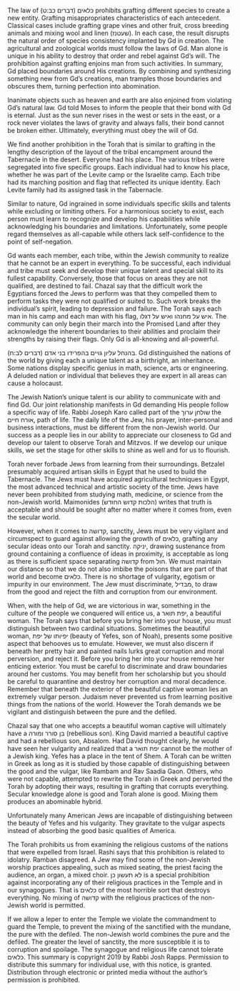 The law of כלאים (דברים כב:ט) prohibits grafting different species to create a new entity. Grafting misappropriates characteristics of each antecedent. Classical cases include grafting grape vines and other fruit, cross breeding animals and mixing wool and linen (שעטנז). In each case, the result disrupts the natural order of species consistency implanted by Gd in creation. The agricultural and zoological worlds must follow the laws of Gd. Man alone is unique in his ability to destroy that order and rebel against Gd’s will. The prohibition against grafting enjoins man from such activities. In summary, Gd placed boundaries around His creations. By combining and synthesizing something new from Gd’s creations, man tramples those boundaries and obscures them, turning perfection into abomination.

Inanimate objects such as heaven and earth are also enjoined from violating Gd’s natural law. Gd told Moses to inform the people that their bond with Gd is eternal. Just as the sun never rises in the west or sets in the east, or a rock never violates the laws of gravity and always falls, their bond cannot be broken either. Ultimately, everything must obey the will of Gd.

We find another prohibition in the Torah that is similar to grafting in the lengthy description of the layout of the tribal encampment around the Tabernacle in the desert. Everyone had his place. The various tribes were segregated into five specific groups. Each individual had to know his place, whether he was part of the Levite camp or the Israelite camp. Each tribe had its marching position and flag that reflected its unique identity. Each Levite family had its assigned task in the Tabernacle. 

Similar to nature, Gd ingrained in some individuals specific skills and talents while excluding or limiting others. For a harmonious society to exist, each person must learn to recognize and develop his capabilities while acknowledging his boundaries and limitations. Unfortunately, some people regard themselves as all-capable while others lack self-confidence to the point of self-negation.

Gd wants each member, each tribe, within the Jewish community to realize that he cannot be an expert in everything. To be successful, each individual and tribe must seek and develop their unique talent and special skill to its fullest capability. Conversely, those that focus on areas they are not qualified, are destined to fail. Chazal say that the difficult work the Egyptians forced the Jews to perform was that they compelled them to perform tasks they were not qualified or suited to. Such work breaks the individual’s spirit, leading to depression and failure. The Torah says each man in his camp and each man with his flag, איש על מחנהו ואיש על דגלו. The community can only begin their march into the Promised Land after they acknowledge the inherent boundaries to their abilities and proclaim their strengths by raising their flags. Only Gd is all-knowing and all-powerful. 

בהנחל עליון גויים בהפרידו בני אדם (דברים לב:ח).  Gd distinguished the nations of the world by giving each a unique talent as a birthright, an inheritance. Some nations display specific genius in math, science, arts or engineering. A deluded nation or individual that believes they are expert in all areas can cause a holocaust.

The Jewish Nation’s unique talent is our ability to communicate with and find Gd. Our joint relationship manifests in Gd demanding His people follow a specific way of life. Rabbi Joseph Karo called part of the שולחן ערוך the אורח חיים, path of life. The daily life of the Jew, his prayer, inter-personal and business interactions, must be different from the non-Jewish world. Our success as a people lies in our ability to appreciate our closeness to Gd and develop our talent to observe Torah and Mitzvos. If we develop our unique skills, we set the stage for other skills to shine as well and for us to flourish.

Torah never forbade Jews from learning from their surroundings. Betzalel presumably acquired artisan skills in Egypt that he used to build the Tabernacle. The Jews must have acquired agricultural techniques in Egypt, the most advanced technical and artistic society of the time. Jews have never been prohibited from studying math, medicine, or science from the non-Jewish world. Maimonides (הלכות קדוש החודש) writes that truth is acceptable and should be sought after no matter where it comes from, even the secular world.

However, when it comes to קדושה, sanctity, Jews must be very vigilant and circumspect to guard against allowing the growth of כלאים, grafting any secular ideas onto our Torah and sanctity. יניקה, drawing sustenance from ground containing a confluence of ideas in proximity, is acceptable as long as there is sufficient space separating קדושה from חול. We must maintain our distance so that we do not also imbibe the poisons that are part of that world and become כלאים. There is no shortage of vulgarity, egotism or impurity in our environment. The Jew must discriminate, מבדיל, to draw from the good and reject the filth and corruption from our environment. 

When, with the help of Gd, we are victorious in war, something in the culture of the people we conquered will entice us, a יפת תואר, a beautiful woman. The Torah says that before you bring her into your house, you must distinguish between two cardinal situations. Sometimes the beautiful woman, יפיותו של יפת (beauty of Yefes, son of Noah), presents some positive aspect that behooves us to emulate. However, we must also discern if beneath her pretty hair and painted nails lurks great corruption and moral perversion, and reject it. Before you bring her into your house remove her enticing exterior. You must be careful to discriminate and draw boundaries around her customs. You may benefit from her scholarship but you should be careful to quarantine and destroy her corruption and moral decadence. Remember that beneath the exterior of the beautiful captive woman lies an extremely vulgar person. Judaism never prevented us from learning positive things from the nations of the world. However the Torah demands we be vigilant and distinguish between the pure and the defiled. 

Chazal say that one who accepts a beautiful woman captive will ultimately have a בן סורר ומורה (rebellious son). King David married a beautiful captive and had a rebellious son, Absalom. Had David thought clearly, he would have seen her vulgarity and realized that a יפת תואר cannot be the mother of a Jewish king. Yefes has a place in the tent of Shem. A Torah can be written in Greek as long as it is studied by those capable of distinguishing between the good and the vulgar, like Rambam and Rav Saadia Gaon. Others, who were not capable, attempted to rewrite the Torah in Greek and perverted the Torah by adopting their ways, resulting in grafting that corrupts everything. Secular knowledge alone is good and Torah alone is good. Mixing them produces an abominable hybrid.

Unfortunately many American Jews are incapable of distinguishing between the beauty of Yefes and his vulgarity. They gravitate to the vulgar aspects instead of absorbing the good basic qualities of America.

The Torah prohibits us from examining the religious customs of the nations that were expelled from Israel. Rashi says that this prohibition is related to idolatry. Ramban disagreed. A Jew may find some of the non-Jewish worship practices appealing, such as mixed seating, the priest facing the audience, an organ, a mixed choir. לא תעשון כן is a special prohibition against incorporating any of their religious practices in the Temple and in our synagogues. That is כלאים of the most horrible sort that destroys everything. No mixing of קדושה with the religious practices of the non-Jewish world is permitted. 

If we allow a leper to enter the Temple we violate the commandment to guard the Temple, to prevent the mixing of the sanctified with the mundane, the pure with the defiled. The non-Jewish world combines the pure and the defiled. The greater the level of sanctity, the more susceptible it is to corruption and spoilage. The synagogue and religious life cannot tolerate כלאים.
This summary is copyright 2019 by Rabbi Josh Rapps. Permission to distribute this summary for individual use, with this notice, is granted. Distribution through electronic or printed media without the author’s permission is prohibited.

